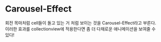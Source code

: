 # Carousel-Effect

회전 목마처럼 cell들이 돌고 있는 거 처럼 보이는 것을 Carousel-Effect라고 부른다.<br>
이러한 효과를 collectionview에 적용한다면 좀 더 다채로운 애니메이션을 보여줄 수 있다!
